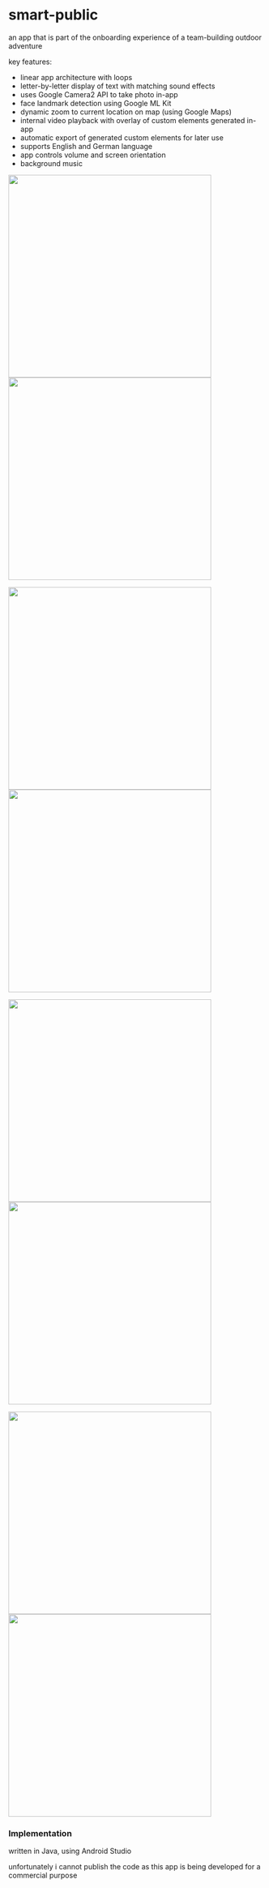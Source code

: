 # smart-public
an app that is part of the onboarding experience of a team-building outdoor adventure

key features:
- linear app architecture with loops
- letter-by-letter display of text with matching sound effects
- uses Google Camera2 API to take photo in-app
- face landmark detection using Google ML Kit
- dynamic zoom to current location on map (using Google Maps)
- internal video playback with overlay of custom elements generated in-app
- automatic export of generated custom elements for later use
- supports English and German language
- app controls volume and screen orientation
- background music


<p float="left">
  <img src="screen1_p.png" width="400" />
  <img src="screen2_p.png" width="400" /> 
</p>

<p float="left">
  <img src="screen3_p.png" width="400" />
  <img src="screen4_p.png" width="400" /> 
</p>

<p float="left">
  <img src="screen5_p.png" width="400" />
  <img src="screen6_p.png" width="400" /> 
</p>

<p float="left">
  <img src="screen7_p.png" width="400" />
  <img src="screen8_p.png" width="400" /> 
</p>


### Implementation

written in Java, using Android Studio

unfortunately i cannot publish the code as this app is being developed for a commercial purpose
